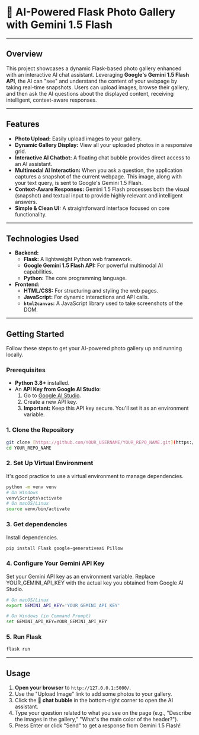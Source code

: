 # 📸 AI-Powered Flask Photo Gallery with Gemini 1.5 Flash

---

## Overview

This project showcases a dynamic Flask-based photo gallery enhanced with an interactive AI chat assistant. Leveraging **Google's Gemini 1.5 Flash API**, the AI can "see" and understand the content of your webpage by taking real-time snapshots. Users can upload images, browse their gallery, and then ask the AI questions about the displayed content, receiving intelligent, context-aware responses.

---

## Features

* **Photo Upload:** Easily upload images to your gallery.
* **Dynamic Gallery Display:** View all your uploaded photos in a responsive grid.
* **Interactive AI Chatbot:** A floating chat bubble provides direct access to an AI assistant.
* **Multimodal AI Interaction:** When you ask a question, the application captures a snapshot of the current webpage. This image, along with your text query, is sent to Google's Gemini 1.5 Flash.
* **Context-Aware Responses:** Gemini 1.5 Flash processes both the visual (snapshot) and textual input to provide highly relevant and intelligent answers.
* **Simple & Clean UI:** A straightforward interface focused on core functionality.

---

## Technologies Used

* **Backend:**
    * **Flask:** A lightweight Python web framework.
    * **Google Gemini 1.5 Flash API:** For powerful multimodal AI capabilities.
    * **Python:** The core programming language.
* **Frontend:**
    * **HTML/CSS:** For structuring and styling the web pages.
    * **JavaScript:** For dynamic interactions and API calls.
    * **`html2canvas`:** A JavaScript library used to take screenshots of the DOM.

---

## Getting Started

Follow these steps to get your AI-powered photo gallery up and running locally.

### Prerequisites

* **Python 3.8+** installed.
* An **API Key from Google AI Studio**:
    1.  Go to [Google AI Studio](https://aistudio.google.com/app/apikey).
    2.  Create a new API key.
    3.  **Important:** Keep this API key secure. You'll set it as an environment variable.

### 1. Clone the Repository

```bash
git clone [https://github.com/YOUR_USERNAME/YOUR_REPO_NAME.git](https://github.com/YOUR_USERNAME/YOUR_REPO_NAME.git)
cd YOUR_REPO_NAME
```

### 2. Set Up Virtual Environment

It's good practice to use a virtual environment to manage dependencies.

```bash
python -m venv venv
# On Windows
venv\Scripts\activate
# On macOS/Linux
source venv/bin/activate
```

### 3. Get dependencies

Install  dependencies.

```bash
pip install Flask google-generativeai Pillow
```

### 4. Configure Your Gemini API Key

Set your Gemini API key as an environment variable. Replace YOUR_GEMINI_API_KEY with the actual key you obtained from Google AI Studio.

```bash
# On macOS/Linux
export GEMINI_API_KEY='YOUR_GEMINI_API_KEY'

# On Windows (in Command Prompt)
set GEMINI_API_KEY=YOUR_GEMINI_API_KEY
```

### 5. Run Flask
```bash
flask run
```
---

## Usage

1.  **Open your browser** to `http://127.0.0.1:5000/`.
2.  Use the "Upload Image" link to add some photos to your gallery.
3.  Click the **💬 chat bubble** in the bottom-right corner to open the AI assistant.
4.  Type your question related to what you see on the page (e.g., "Describe the images in the gallery," "What's the main color of the header?").
5.  Press Enter or click "Send" to get a response from Gemini 1.5 Flash!
